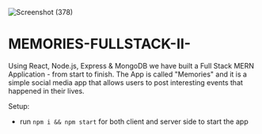 ![Screenshot (378)](https://user-images.githubusercontent.com/49190119/117579394-49c25e00-b110-11eb-93bc-1b05e263d9db.png)
# MEMORIES-FULLSTACK-II-

Using React, Node.js, Express & MongoDB we have built a Full Stack MERN Application - from start to finish. The App is called "Memories" and it is a simple social media app that allows users to post interesting events that happened in their lives.

Setup:
- run ```npm i && npm start``` for both client and server side to start the app
